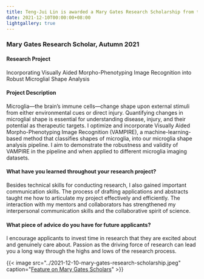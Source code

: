 ```yaml
---
title: Teng-Jui Lin is awarded a Mary Gates Research Scholarship from the Mary Gates Endowment.
date: 2021-12-10T00:00:00+08:00
lightgallery: true
---
```


### Mary Gates Research Scholar, Autumn 2021

#### Research Project

Incorporating Visually Aided Morpho-Phenotyping Image Recognition into Robust Microglial Shape Analysis

#### Project Description

Microglia—the brain’s immune cells—change shape upon external stimuli from either environmental cues or direct injury. Quantifying changes in microglial shape is essential for understanding disease, injury, and their potential as therapeutic targets. I optimize and incorporate Visually Aided Morpho-Phenotyping Image Recognition (VAMPIRE), a machine-learning-based method that classifies shapes of microglia, into our microglia shape analysis pipeline. I aim to demonstrate the robustness and validity of VAMPIRE in the pipeline and when applied to different microglia imaging datasets.

#### What have you learned throughout your research project?

Besides technical skills for conducting research, I also gained important communication skills. The process of drafting applications and abstracts taught me how to articulate my project effectively and efficiently. The interaction with my mentors and collaborators has strengthened my interpersonal communication skills and the collaborative spirit of science.

#### What piece of advice do you have for future applicants?

I encourage applicants to invest time in research that they are excited about and genuinely care about. Passion as the driving force of research can lead you a long way through the highs and lows of the research process.

{{< image src="../2021-12-10-mary-gates-research-scholarship.jpeg" caption="[Feature on Mary Gates Scholars](https://expd.uw.edu/mge/scholar-profiles/teng-jui-lin/)" >}}
